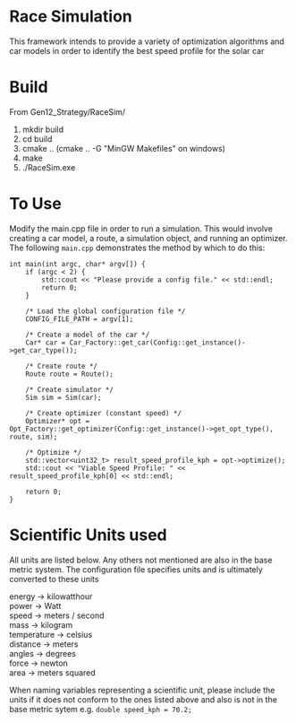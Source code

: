 # Race Simulation 
This framework intends to provide a variety of optimization algorithms and car models in order to identify the best speed profile for the solar car

# Build
From Gen12_Strategy/RaceSim/
1. mkdir build
2. cd build
3. cmake .. (cmake .. -G "MinGW Makefiles" on windows)
4. make
5. ./RaceSim.exe <Path to config>

# To Use
Modify the main.cpp file in order to run a simulation. This would involve creating a car model, a route, a simulation object, and running an optimizer. The following ```main.cpp``` demonstrates the method by which to do this:

```
int main(int argc, char* argv[]) {
    if (argc < 2) {
        std::cout << "Please provide a config file." << std::endl;
        return 0;
    }

    /* Load the global configuration file */
    CONFIG_FILE_PATH = argv[1];

    /* Create a model of the car */
    Car* car = Car_Factory::get_car(Config::get_instance()->get_car_type());
    
    /* Create route */
    Route route = Route();

    /* Create simulator */
    Sim sim = Sim(car);

    /* Create optimizer (constant speed) */
    Optimizer* opt = Opt_Factory::get_optimizer(Config::get_instance()->get_opt_type(), route, sim);

    /* Optimize */
    std::vector<uint32_t> result_speed_profile_kph = opt->optimize();
    std::cout << "Viable Speed Profile: " << result_speed_profile_kph[0] << std::endl;

    return 0;
}
```

# Scientific Units used 
All units are listed below. Any others not mentioned are also in the base metric system. The configuration file specifies units and is ultimately converted to these units

energy -> kilowatthour\
power -> Watt\
speed -> meters / second\
mass -> kilogram\
temperature -> celsius\
distance -> meters\
angles -> degrees\
force -> newton\
area -> meters squared

When naming variables representing a scientific unit, please include the units if it does not conform to the ones listed above and also is not in the base metric sytem e.g. ```double speed_kph = 70.2;```
